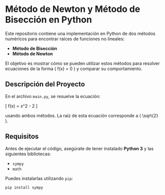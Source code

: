 # Método de Newton y Método de Bisección en Python

Este repositorio contiene una implementación en Python de dos métodos numéricos para encontrar raíces de funciones no lineales:

- **Método de Bisección**
- **Método de Newton**

El objetivo es mostrar cómo se pueden utilizar estos métodos para resolver ecuaciones de la forma \( f(x) = 0 \) y comparar su comportamiento.

## Descripción del Proyecto

En el archivo `main.py`, se resuelve la ecuación:

\[
f(x) = x^2 - 2
\]

usando ambos métodos. La raíz de esta ecuación corresponde a \( \sqrt{2} \).


## Requisitos

Antes de ejecutar el código, asegúrate de tener instalado **Python 3** y las siguientes bibliotecas:

- `sympy`
- `math`

Puedes instalarlas utilizando `pip`:

```bash
pip install sympy

